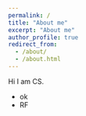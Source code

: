 ```yaml
---
permalink: /
title: "About me"
excerpt: "About me"
author_profile: true
redirect_from: 
  - /about/
  - /about.html
---
```

Hi I am CS.
* ok
* RF